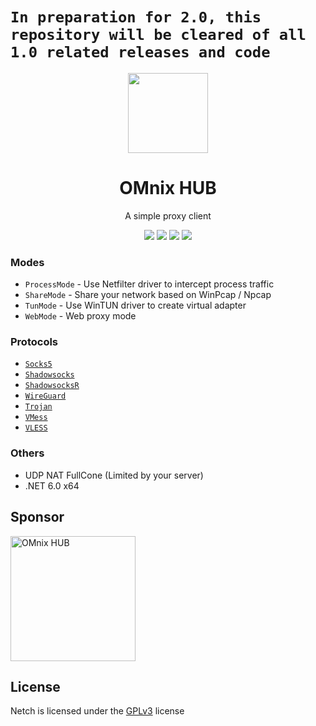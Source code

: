 # `In preparation for 2.0, this repository will be cleared of all 1.0 related releases and code`
<p align="center"><img src="https://cdn.discordapp.com/attachments/1065215485597208617/1243983248606888117/Netch.png?ex=6653752e&is=665223ae&hm=65ca4de67dc41ee8d55950af3ef3be1196e41b9e4aaf60551c00251d8a2bdeff&" width="128" /></p>

<div align="center">

# OMnix HUB
A simple proxy client

[![](https://img.shields.io/badge/telegram-group-green?style=flat-square)](https://t.me/netch_group)
[![](https://img.shields.io/badge/telegram-channel-blue?style=flat-square)](https://t.me/netch_channel)
[![](https://img.shields.io/github/downloads/netchx/netch/total.svg?style=flat-square)](https://github.com/Danushka-Madushan/Netch-LK/releases)
[![](https://img.shields.io/github/v/release/Danushka-Madushan/Netch-LK?style=flat-square)](https://github.com/Danushka-Madushan/Netch-LKh/releases)
</div>

### Modes
- `ProcessMode` - Use Netfilter driver to intercept process traffic
- `ShareMode` - Share your network based on WinPcap / Npcap
- `TunMode` - Use WinTUN driver to create virtual adapter
- `WebMode` - Web proxy mode

### Protocols
- [`Socks5`](https://www.wikiwand.com/en/SOCKS)
- [`Shadowsocks`](https://shadowsocks.org)
- [`ShadowsocksR`](https://github.com/shadowsocksrr/shadowsocksr-libev)
- [`WireGuard`](https://www.wireguard.com)
- [`Trojan`](https://trojan-gfw.github.io/trojan)
- [`VMess`](https://www.v2fly.org)
- [`VLESS`](https://xtls.github.io)

### Others
- UDP NAT FullCone (Limited by your server)
- .NET 6.0 x64

## Sponsor
<a href="https://discord.gg/69X4qr2G"><img src="https://cdn.discordapp.com/attachments/1065215485597208617/1243983248606888117/Netch.png?ex=6653752e&is=665223ae&hm=65ca4de67dc41ee8d55950af3ef3be1196e41b9e4aaf60551c00251d8a2bdeff&" alt="OMnix HUB" width="200"/></a>

## License
Netch is licensed under the [GPLv3](https://raw.githubusercontent.com/netchx/netch/main/LICENSE) license
